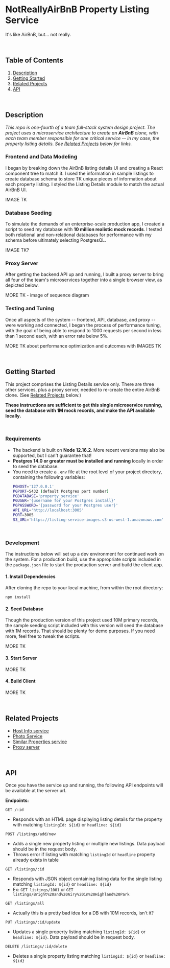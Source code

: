 # NotReallyAirBnB Property Listing Service

It's like AirBnB, but... not really.
   
<br>

## Table of Contents

1. [Description](#Description)
2. [Getting Started](#Getting-Started)
3. [Related Projects](#Related-Projects)
4. [API](#API)
  
<br>

## Description

_This repo is one-fourth of a team full-stack system design project. The project uses a microservice architecture to create an **AirBnB** clone, with each team member responsible for one critical service -- in my case, the property listing details. See [Related Projects](#Related-Projects) below for links._
 
### Frontend and Data Modeling

I began by breaking down the AirBnB listing details UI and creating a React component tree to match it. I used the information in sample listings to create database schema to store TK unique pieces of information about each property listing. I styled the Listing Details module to match the actual AirBnB UI.
 
IMAGE TK
 
 
### Database Seeding

To simulate the demands of an enterprise-scale production app, I created a script to seed my database with **10 million realistic mock records**. I tested both relational and non-relational databases for performance with my schema before ultimately selecting PostgresQL.
 
IMAGE TK?
 
### Proxy Server

After getting the backend API up and running, I built a proxy server to bring all four of the team's microservices together into a single browser view, as depicted below. 
 
MORE TK - image of sequence diagram
 
### Testing and Tuning

Once all aspects of the system -- frontend, API, database, and proxy -- were working and connected, I began the process of performance tuning, with the goal of being able to respond to 1000 requests per second in less than 1 second each, with an error rate below 5%. 

MORE TK about performance optimization and outcomes with IMAGES TK
 
<br>


## Getting Started

This project comprises the Listing Details service only. There are three other services, plus a proxy server, needed to re-create the entire AirBnB clone. (See [Related Projects](#Related-Projects) below.)

**These instructions are sufficient to get this single microservice running, seed the database with 1M mock records, and make the API available locally.**

<br>

### Requirements

- The backend is built on **Node 12.16.2**. More recent versions may also be supported, but I can't guarantee that!
- **Postgres 14.0 or greater must be installed and running** locally in order to seed the database.
- You need to create a `.env` file at the root level of your project directory, containing the following variables:
  ```sh
  PGHOST='127.0.0.1'
  PGPORT=5432 (default Postgres port number)
  PGDATABASE='property_service'
  PGUSER='{username for your Postgres install}'
  PGPASSWORD='{password for your Postgres user}'
  API_URL='http://localhost:3005'
  PORT=3005
  S3_URL='https://listing-service-images.s3-us-west-1.amazonaws.com' (or other location for your image hosting service)
  ```
 
<br>

### Development

The instructions below will set up a dev environment for continued work on the system. For a production build, use the appropriate scripts included in the `package.json` file to start the production server and build the client app.

#### 1. **Install Dependencies**

After cloning the repo to your local machine, from within the root directory:

```sh
npm install
```

#### 2. **Seed Database**

Though the production version of this project used 10M primary records, the sample seeding script included with this version will seed the database with 1M records. That should be plenty for demo purposes. If you need more, feel free to tweak the scripts.

MORE TK

#### 3. **Start Server**

MORE TK

#### 4. **Build Client**

MORE TK


<br>


## Related Projects

  - [Host Info service](https://github.com/RPT20-FEC/host-service-SDC)
  - [Photo Service](https://github.com/RPT20-FEC/photo-service)
  - [Similar Properties service](https://github.com/RPT20-FEC/similarprops-service-SDC)
  - [Proxy server](https://github.com/RPT20-FEC/sdc-justin-proxy)
 
<br>


## API

Once you have the service up and running, the following API endpoints will be available at the server url.

**Endpoints:**

`GET /:id`
- Responds with an HTML page displaying listing details for the property with matching `listingId: ${id}` or `headline: ${id}`

`POST /listings/add/new`
- Adds a single new property listing or multiple new listings. Data payload should be in the request body.
- Throws error if listing with matching `listingId` or `headline` property already exists in table

`GET /listings/:id`
- Responds with JSON object containing listing data for the single listing matching `listingId: ${id}` or `headline: ${id}`
- Ex: `GET listings/1001` or `GET listings/Bright%20and%20Airy%20in%20Highland%20Park`

`GET /listings/all`
- Actually this is a pretty bad idea for a DB with 10M records, isn't it?

`PUT /listings/:id/update`
- Updates a single property listing matching `listingId: ${id}` or `headline: ${id}`. Data payload should be in request body.

`DELETE /listings/:id/delete`
- Deletes a single property listing matching `listingId: ${id}` or `headline: ${id}`
